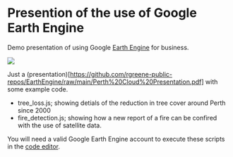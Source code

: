 # Presention of the use of Google Earth Engine 

Demo presentation of using Google [Earth Engine](https://earthengine.google.com/) for business.

<img src="https://www.ksat.no/globalassets/ksat/news/nara-space3.jpg" heigth="50%">


Just a (presentation)[https://github.com/rgreene-public-repos/EarthEngine/raw/main/Perth%20Cloud%20Presentation.pdf] with some example code.
- tree_loss.js;  showing detials of the reduction in tree cover around Perth since 2000  
- fire_detection.js; showing how a new report of a fire can be confired with the use of satellite data.

You will need a valid Google Earth Engine account to execute these scripts in the [code editor](https://code.earthengine.google.com/). 